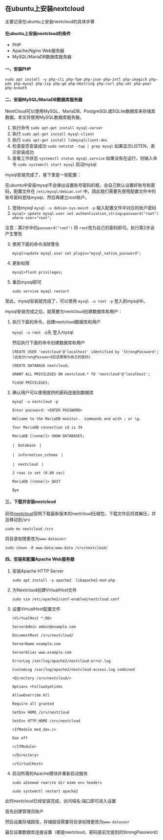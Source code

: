 ## 在ubuntu上安装nextcloud

主要记录在ubuntu上安装nextcloud的具体步骤

#### 在ubuntu上安装nextcloud的条件

- PHP
- Apache/Nginx Web服务器
- MySQL/MariaDB数据库服务器

#### 一、安装PHP

```shell
sudo apt install -y php-cli php-fpm php-json php-intl php-imagick php-pdo php-mysql php-zip php-gd php-mbstring php-curl php-xml php-pear php-bcmath
```

#### 二、安装MySQL/MariaDB数据库服务器

NextCloud可以使用MySQL、MariaDB、PostgreSQL或SQLite数据库来存储其数据。本文将使用MySQL数据库服务器。

1. 执行命令 `sudo apt-get install mysql-server`
2. 执行 `sudo apt-get install mysql-client`
3. 执行 `sudo apt-get install libmysqlclient-dev`
4. 检查是否安装成功 `sudo netstat -tap | grep mysql` 如果显示LISTEN，表示安装成功
5. 查看工作状态 `systemctl status mysql.service` 如果没有在运行，则输入命令 `sudo systemctl start mysql` 启动mysql

mysql安装完成了，接下里是一些配置：

在ubuntu中安装mysql不会弹出设置账号密码的框，会自己默认设置好账号和密码，配置文件在 `/etc/mysql/debian.cnf` 中。因此我们需要先使用配置文件中的账号密码登陆mysql，然后再建立root账户。

1. 登陆mysql `mysql -u debian-sys-maint -p` 输入配置文件中对应的账户密码
2. `mysql> update mysql.user set authentication_string=password("root") where user="root";` 

注意：第2步中的`password("root")` 将 `root`改为自己的密码即可。执行第2步会产生警告

3. 使用下面的命令消除警告

   `mysql>update mysql.user set plugin="mysql_native_password";`

4. 更新权限

   `mysql>flush privileges;`

5. 重启mysql即可

   `sudo servive myaql restart`

至此，mysql安装就完成了，可以使用 `mysql -u root -p` 登入到mysql中。

mysql安装完成之后，就需要为nextcloud创建数据库和用户：

1. 执行下面的命令，创建nextcloud数据库和用户

   `mysql -u root -p`先 登入mysql

   然后执行下面的命令创建数据库和用户

   ```mysql
   CREATE USER 'nextcloud'@'localhost' identified by 'StrongPassword';(此处StrongPassword应该更换为自己的密码)
   
   CREATE DATABASE nextcloud;
   
   GRANT ALL PRIVILEGES ON nextcloud.* TO 'nextcloud'@'localhost';
   
   FLUSH PRIVILEGES;
   ```

2. 确认用户可以使用提供的密码连接到数据库

   `mysql -u nextcloud -p`

   ```mysql
   Enter password: <ENTER PASSWORD>
   
   Welcome to the MariaDB monitor.  Commands end with ; or \g.
   
   Your MariaDB connection id is 34
   
   MariaDB [(none)]> SHOW DATABASES;
   
   |　Database　|
   
   |　information_schema　|
   
   |　nextcloud　|
   
   2 rows in set (0.00 sec)
   
   MariaDB [(none)]> QUIT
   
   Bye
   ```

   

#### 三、下载并安装nextcloud

前往[nextcloud]("https://nextcloud.com/")官网下载最新版本的nextcloud压缩包，下载文件后将其解压，并且移动到/srv

`sudo mv nextcloud /srv`

将目录权限更改为`www-datauser`:

`sudo chown -R www-data:www-data /srv/nextcloud/`

#### 四、安装和配置Apache Web服务器

1. 安装Apache HTTP Server

   `sudo apt install -y apache2  libapache2-mod-php`

2. 为Nextcloud创建VirtualHost文件

   `sudo vim /etc/apache2/conf-enabled/nextcloud.conf`

3. 设置VirtualHost配置文件

   ```shell
   <VirtualHost *:80>
   
   ServerAdmin admin@example.com
   
   DocumentRoot /srv/nextcloud/
   
   ServerName example.com
   
   ServerAlias www.example.com
   
   ErrorLog /var/log/apache2/nextcloud-error.log
   
   CustomLog /var/log/apache2/nextcloud-access.log combined
   
   <Directory /srv/nextcloud/>
   
   Options +FollowSymlinks
   
   AllowOverride All
   
   Require all granted
   
   SetEnv HOME /srv/nextcloud
   
   SetEnv HTTP_HOME /srv/nextcloud
   
   <IfModule mod_dav.c>
   
   Dav off
   
   </IfModule>
   
   </Directory>
   
   </VirtualHost>
   ```

4. 启动所需的Apache模块并重新启动服务

   ```shell
   sudo a2enmod rewrite dir mime env headers
   
   sudo systemctl restart apache2
   ```



此时nextcloud已经安装完成，访问域名:端口即可进入设置

首先创建管理员账户

然后设置存储路径，存储路径需要将目录权限更改为`www-datauser`

最后设置数据库连接设置（都是nextcloud，密码是前文提到的StrongPassword）